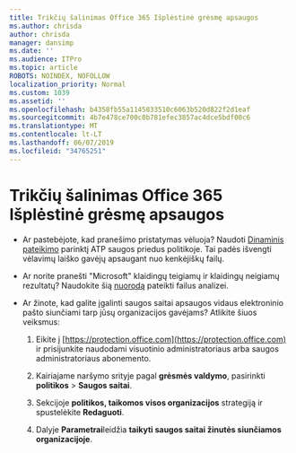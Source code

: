 ```yaml
---
title: Trikčių šalinimas Office 365 Išplėstinė grėsmę apsaugos
ms.author: chrisda
author: chrisda
manager: dansimp
ms.date: ''
ms.audience: ITPro
ms.topic: article
ROBOTS: NOINDEX, NOFOLLOW
localization_priority: Normal
ms.custom: 1039
ms.assetid: ''
ms.openlocfilehash: b4358fb55a1145833510c6063b520d822f2d1eaf
ms.sourcegitcommit: 4b7e478ce700c0b781efec3857ac4dce5bdf00c6
ms.translationtype: MT
ms.contentlocale: lt-LT
ms.lasthandoff: 06/07/2019
ms.locfileid: "34765251"
---
```

# <a name="troubleshooting-office-365-advanced-threat-protection"></a>Trikčių šalinimas Office 365 Išplėstinė grėsmę apsaugos

- Ar pastebėjote, kad pranešimo pristatymas vėluoja? Naudoti [Dinaminis pateikimo](https://docs.microsoft.com/office365/securitycompliance/dynamic-delivery-and-previewing) parinktį ATP saugos priedus politikoje. Tai padės išvengti vėlavimų laiško gavėjų apsaugant nuo kenkėjiškų failų.

- Ar norite pranešti "Microsoft" klaidingų teigiamų ir klaidingų neigiamų rezultatų? Naudokite šią [nuorodą](https://www.microsoft.com/wdsi/filesubmission/) pateikti failus analizei.

- Ar žinote, kad galite įgalinti saugos saitai apsaugos vidaus elektroninio pašto siunčiami tarp jūsų organizacijos gavėjams? Atlikite šiuos veiksmus:

  1. Eikite į [https://protection.office.com](https://protection.office.com) ir prisijunkite naudodami visuotinio administratoriaus arba saugos administratoriaus abonemento.

  2. Kairiajame naršymo srityje pagal **grėsmės valdymo**, pasirinkti **politikos** \> **Saugos saitai**.

  3. Sekcijoje **politikos, taikomos visos organizacijos** strategiją ir spustelėkite **Redaguoti**.

  4. Dalyje **Parametrai**leidžia **taikyti saugos saitai žinutės siunčiamos organizacijoje**.
